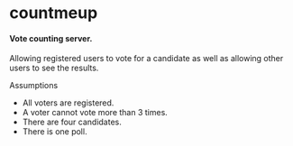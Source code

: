 # countmeup

#### Vote counting server.

Allowing registered users to vote for a candidate as well as allowing other users to see the results.

Assumptions

* All voters are registered.
* A voter cannot vote more than 3 times.
* There are four candidates.
* There is one poll.
